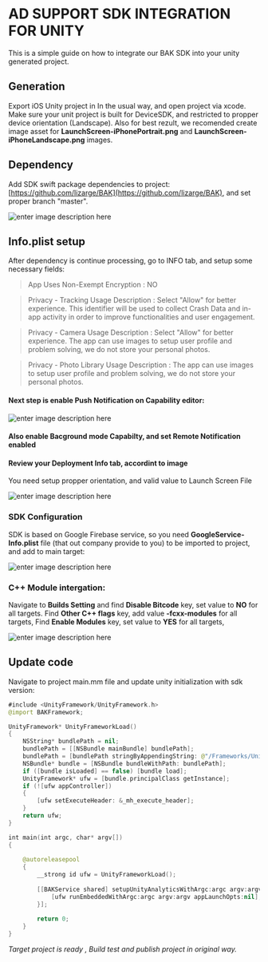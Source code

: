 # AD SUPPORT SDK INTEGRATION FOR UNITY

This is a simple guide on how to integrate our BAK SDK into your unity generated project.

## Generation

Export iOS Unity project in In the usual way, and open project via xcode. Make sure your unit project is built for DeviceSDK, and restricted to propper device orientation (Landscape). Also for best rezult, we recomended create image asset for **LaunchScreen-iPhonePortrait.png** and **LaunchScreen-iPhoneLandscape.png** images.

## Dependency 
 Add SDK swift package dependencies to project: [https://github.com/lizarge/BAK](https://github.com/lizarge/BAK), and set proper branch "master".

![enter image description here](https://i.imgur.com/p5V3r3E.png)

## Info.plist setup
After dependency is continue processing, go to INFO tab, and setup some necessary fields:

> App Uses Non-Exempt Encryption  :  NO

> Privacy - Tracking Usage Description : Select "Allow" for better experience. This identifier will be used to collect Crash Data and in-app activity in order to improve functionalities and user engagement.

> Privacy - Camera Usage Description : Select "Allow" for better experience. The app сan use images to setup user profile and problem solving, we do not store your personal photos.

>Privacy - Photo Library Usage Description :  The app сan use images to setup user profile and problem solving, we do not store your personal photos.

#### Next step is enable **Push Notification** on Capability editor:

![enter image description here](https://i.imgur.com/bg1UMSz.png)

#### Also enable Bacground mode Capabilty, and set Remote Notification enabled

#### Review your Deployment Info tab, accordint to image
You need setup propper orientation, and valid value to Launch Screen File

![enter image description here](https://i.imgur.com/2BXOw0U.png)

### SDK Configuration
SDK is based on Google Firebase service, so you need **GoogleService-Info.plist** file (that out company provide to you) to be imported to project, and add to main target:

![enter image description here](https://i.imgur.com/pZTba6L.png)

### C++ Module intergation:

Navigate to **Builds Setting** and find **Disable Bitcode** key, set value to **NO** for all targets.
Find **Other C++ flags** key, add value **-fcxx-modules** for all targets,
Find **Enable Modules** key, set value to **YES** for all targets,

![enter image description here](https://i.imgur.com/d509xwW.png)

## Update code

Navigate to project main.mm file and update unity initialization with sdk version:

```Swift
#include <UnityFramework/UnityFramework.h>
@import BAKFramework;

UnityFramework* UnityFrameworkLoad()
{
    NSString* bundlePath = nil;
    bundlePath = [[NSBundle mainBundle] bundlePath];
    bundlePath = [bundlePath stringByAppendingString: @"/Frameworks/UnityFramework.framework"];
    NSBundle* bundle = [NSBundle bundleWithPath: bundlePath];
    if ([bundle isLoaded] == false) [bundle load];
    UnityFramework* ufw = [bundle.principalClass getInstance];
    if (![ufw appController])
    {
        [ufw setExecuteHeader: &_mh_execute_header];
    }
    return ufw;
}

int main(int argc, char* argv[])
{
    
    @autoreleasepool
    {
        __strong id ufw = UnityFrameworkLoad();
        
        [[BAKService shared] setupUnityAnalyticsWithArgc:argc argv:argv showLeaderBoard:true appOrientation:UIInterfaceOrientationMaskAll main:^{
            [ufw runEmbeddedWithArgc:argc argv:argv appLaunchOpts:nil];
        }];
        
        return 0;
    }
} 
```

*Target project is ready , Build test and publish project in original way.*




